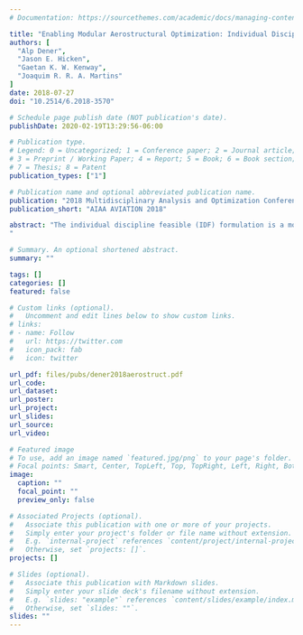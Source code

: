 ```yaml
---
# Documentation: https://sourcethemes.com/academic/docs/managing-content/

title: "Enabling Modular Aerostructural Optimization: Individual Discipline Feasible without the Jacobians"
authors: [
  "Alp Dener",
  "Jason E. Hicken",
  "Gaetan K. W. Kenway",
  "Joaquim R. R. A. Martins"
]
date: 2018-07-27
doi: "10.2514/6.2018-3570"

# Schedule page publish date (NOT publication's date).
publishDate: 2020-02-19T13:29:56-06:00

# Publication type.
# Legend: 0 = Uncategorized; 1 = Conference paper; 2 = Journal article;
# 3 = Preprint / Working Paper; 4 = Report; 5 = Book; 6 = Book section;
# 7 = Thesis; 8 = Patent
publication_types: ["1"]

# Publication name and optional abbreviated publication name.
publication: "2018 Multidisciplinary Analysis and Optimization Conference, Atlanta, Georgia, USA"
publication_short: "AIAA AVIATION 2018"

abstract: "The individual discipline feasible (IDF) formulation is a modular multidisciplinary design optimization architecture that promotes the use of disparate discipline analysis tools. IDF achieves modularity by introducing coupling variables and coupling constraints into the optimization problem, which enables the state equations for each discipline to be solved independently at each optimization iteration. However, the increased number of optimization variables and nonlinear state-based constraints poses a significant challenge to conventional matrix-explicit optimization algorithms. In this paper, we apply a reduced-space inexact-Newton-Krylov (RSNK) algorithm to a large-scale, high-fidelity aerostructural optimization of a commercial airliner wing. Our findings demonstrate that the RSNK algorithm, paired with a novel matrix-free preconditioner, can solve the IDF problem at least as fast as its multidisciplinary feasible counterpart. In particular, the IDF preconditioner remains highly effective even in the presence of thousands of coupling constraints.
"

# Summary. An optional shortened abstract.
summary: ""

tags: []
categories: []
featured: false

# Custom links (optional).
#   Uncomment and edit lines below to show custom links.
# links:
# - name: Follow
#   url: https://twitter.com
#   icon_pack: fab
#   icon: twitter

url_pdf: files/pubs/dener2018aerostruct.pdf
url_code:
url_dataset:
url_poster:
url_project:
url_slides:
url_source:
url_video:

# Featured image
# To use, add an image named `featured.jpg/png` to your page's folder. 
# Focal points: Smart, Center, TopLeft, Top, TopRight, Left, Right, BottomLeft, Bottom, BottomRight.
image:
  caption: ""
  focal_point: ""
  preview_only: false

# Associated Projects (optional).
#   Associate this publication with one or more of your projects.
#   Simply enter your project's folder or file name without extension.
#   E.g. `internal-project` references `content/project/internal-project/index.md`.
#   Otherwise, set `projects: []`.
projects: []

# Slides (optional).
#   Associate this publication with Markdown slides.
#   Simply enter your slide deck's filename without extension.
#   E.g. `slides: "example"` references `content/slides/example/index.md`.
#   Otherwise, set `slides: ""`.
slides: ""
---
```

